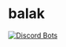 # balak
[![Discord Bots](https://top.gg/api/widget/749640022751182868.svg)](https://top.gg/bot/749640022751182868)
